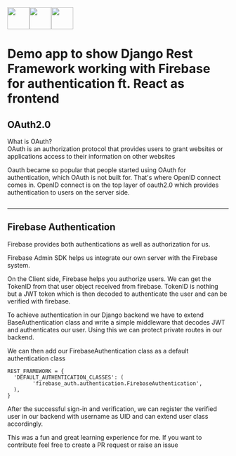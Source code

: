 <div style="display:flex; align-items:center">
<img src="https://static.djangoproject.com/img/logos/django-logo-negative.png" style="height:50px">
<img src="https://firebase.google.com/downloads/brand-guidelines/PNG/logo-built_white.png" style="height:50px">
<img src="https://cdn4.iconfinder.com/data/icons/logos-3/600/React.js_logo-512.png" style="height:50px">
</div>

# Demo app to show Django Rest Framework working with Firebase for authentication ft. React as frontend

## OAuth2.0
What is OAuth? <br/>
OAuth is an authorization protocol that provides users to grant websites or applications access to their information on other websites <br/>

Oauth became so popular that people started using OAuth for authentication, which OAuth is not built for.
That's where OpenID connect comes in.
OpenID connect is on the top layer of oauth2.0 which provides authentication to users on the server side.

<img src=""/>

---

## Firebase Authentication
Firebase provides both authentications as well as authorization for us.

Firebase Admin SDK helps us integrate our own server with the Firebase system.

On the Client side, Firebase helps you authorize users. We can get the TokenID from that user object received from firebase.
TokenID is nothing but a JWT token which is then decoded to authenticate the user and can be verified with firebase.

To achieve authentication in our Django backend we have to extend BaseAuthentication class and write a simple middleware that decodes JWT and authenticates our user. Using this we can protect private routes in our backend.

We can then add our FirebaseAuthentication class as a default authentication class

```
REST_FRAMEWORK = {
  'DEFAULT_AUTHENTICATION_CLASSES': (
        'firebase_auth.authentication.FirebaseAuthentication',
  ),
}
```

After the successful sign-in and verification, we can register the verified user in our backend with username as UID and can extend user class accordingly.


This was a fun and great learning experience for me.
If you want to contribute feel free to create a PR request or raise an issue
